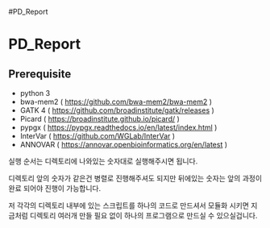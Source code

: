 #PD_Report
# PD_Report


## Prerequisite
* python 3
* bwa-mem2 ( https://github.com/bwa-mem2/bwa-mem2 )
* GATK 4 ( https://github.com/broadinstitute/gatk/releases )
* Picard ( https://broadinstitute.github.io/picard/ )
* pypgx ( https://pypgx.readthedocs.io/en/latest/index.html )
* InterVar ( https://github.com/WGLab/InterVar )
* ANNOVAR ( https://annovar.openbioinformatics.org/en/latest )



실행 순서는 디렉토리에 나와있는 숫자대로 실행해주시면 됩니다.

디렉토리 앞의 숫자가 같은건 병렬로 진행해주셔도 되지만 뒤에있는 숫자는 앞의 과정이 완료 되어야 진행이 가능합니다.

저 각각의 디렉토리 내부에 있는 스크립트를 하나의 코드로 만드셔서 모듈화 시키면 지금처럼 디렉토리 여러개 만들 필요 없이 하나의 프로그램으로 만드실 수 있으실겁니다.




